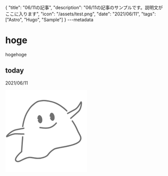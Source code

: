 {
  "title": "06/11の記事",
  "description": "06/11の記事のサンプルです。説明文がここに入ります",
  "icon": "/assets/test.png",
  "date": "2021/06/11",
  "tags": ["Astro", "Hugo", "Sample"]
}
---metadata

# hoge
hogehoge

## today
2021/06/11

![img](/assets/test.png)
